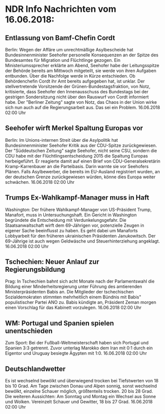 # NDR Info Nachrichten vom 16.06.2018:


## Entlassung von Bamf-Chefin Cordt
Berlin: Wegen der Affäre um unrechtmäßige Asylbescheide hat Bundesinnenminister Seehofer personelle Konsequenzen an der Spitze des Bundesamtes für Migration und Flüchtlinge gezogen. Ein Ministeriumssprecher erklärte am Abend, Seehofer habe der Leitungsspitze der Behörde bereits am Mittwoch mitgeteilt, sie werde von ihren Aufgaben entbunden. Über die Nachfolge werde in Kürze entschieden. Ob Behördenchefin Cordt ihr Amt bereits aufgegeben hat, ist unklar. Der stellvertretende Vorsitzende der Grünen-Bundestagsfraktion, von Notz, kritisierte, dass Seehofer den Innenausschuss des Bundestags bei der gestrigen Sondersitzung nicht über den Rauswurf von Cordt informiert habe. Der "Berliner Zeitung" sagte von Notz, das Chaos in der Union wirke sich nun auch auf die Regierungsarbeit aus. Das sei ein Problem. 16.06.2018 02:00 Uhr 

## Seehofer wirft Merkel Spaltung Europas vor
Berlin: Im Unions-internen Streit über die Asylpolitik hat Bundesinnenminister Seehofer Kritik aus der CDU-Spitze zurückgewiesen. Der "Süddeutschen Zeitung" sagte Seehofer, nicht seine CSU, sondern die CDU habe mit der Flüchtlingsentscheidung 2015 die Spaltung Europas herbeigeführt. Er reagierte damit auf einen Brief von CDU-Generalsekretärin Kramp-Karrenbauer an die Parteibasis. Darin warnte sie vor Seehofers Plänen. Falls Asylbewerber, die bereits im EU-Ausland registriert wurden, an der deutschen Grenze zurückgewiesen würden, könne dies Europa weiter schwächen. 16.06.2018 02:00 Uhr 

## Trumps Ex-Wahlkampf-Manager muss in Haft
Washington:   Der frühere Wahlkampf-Manager von US-Präsident Trump, Manafort, muss in Untersuchungshaft. Ein Gericht in Washington begründete die Entscheidung mit Verdunkelungsgefahr. Die Staatsanwaltschaft wirft dem 69-Jährigen vor, potenzielle Zeugen in eigener Sache beeinflusst zu haben. Es geht dabei um Manaforts Lobbyarbeit für den früheren ukrainischen Präsidenten Janukowitsch. Der 69-Jährige ist auch wegen Geldwäsche und Steuerhinterziehung angeklagt. 16.06.2018 02:00 Uhr 

## Tschechien: Neuer Anlauf zur Regierungsbildung
Prag: In Tschechien bahnt sich acht Monate nach der Parlamentswahl die Bildung einer Minderheitsregierung unter Führung des amtierenden Ministerpräsidenten Babis an. Die Mitglieder der tschechischen Sozialdemokraten stimmten mehrheitlich einem Bündnis mit Babis" populistischer Partei ANO zu. Babis kündigte an, Präsident Zeman morgen einen Vorschlag für das Kabinett vorzulegen. 16.06.2018 02:00 Uhr 

## WM: Portugal und Spanien spielen unentschieden
Zum Sport: Bei der Fußball-Weltmeisterschaft haben sich Portugal und Spanien 3:3 getrennt. Zuvor unterlag Marokko dem Iran mit 0:1 durch ein Eigentor und Uruguay besiegte Ägypten mit 1:0. 16.06.2018 02:00 Uhr 

## Deutschlandwetter
Es ist wechselnd bewölkt und überwiegend trocken bei Tiefstwerten von 18 bis 10 Grad. Am Tage zwischen Donau und Alpen sonnig, sonst wechselnd bewölkt, einzelne Schauer möglich, größtenteils trocken. 20 bis 28 Grad. Die weiteren Aussichten: Am Sonntag und Montag ein Wechsel aus Sonne und Wolken. Vereinzelt Schauer und Gewitter, 18 bis 27 Grad. 16.06.2018 02:00 Uhr 
